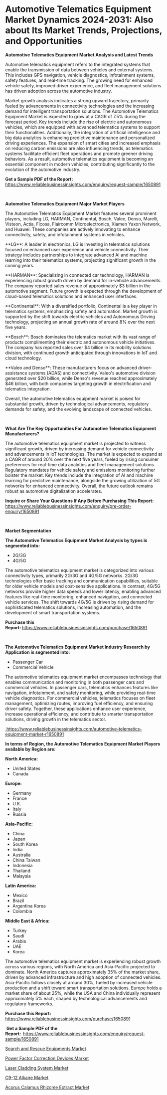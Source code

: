 <p><h1>Automotive Telematics Equipment Market Dynamics 2024-2031: Also about Its Market Trends, Projections, and Opportunities</h1></p><p><strong>Automotive Telematics Equipment Market Analysis and Latest Trends</strong></p>
<p><p>Automotive telematics equipment refers to the integrated systems that enable the transmission of data between vehicles and external systems. This includes GPS navigation, vehicle diagnostics, infotainment systems, safety features, and real-time tracking. The growing need for enhanced vehicle safety, improved driver experience, and fleet management solutions has driven adoption across the automotive industry. </p><p>Market growth analysis indicates a strong upward trajectory, primarily fueled by advancements in connectivity technologies and the increasing demand for intelligent transportation solutions. The Automotive Telematics Equipment Market is expected to grow at a CAGR of 7.5% during the forecast period. Key trends include the rise of electric and autonomous vehicles, which are equipped with advanced telematics systems to support their functionalities. Additionally, the integration of artificial intelligence and big data analytics is enhancing predictive maintenance and personalized driving experiences. The expansion of smart cities and increased emphasis on reducing carbon emissions are also influencing trends, as telematics systems facilitate efficient fleet operations and promote greener driving behaviors. As a result, automotive telematics equipment is becoming an essential component in modern vehicles, contributing significantly to the evolution of the automotive industry.</p></p>
<p><strong>Get a Sample PDF of the Report:&nbsp;</strong> <a href="https://www.reliablebusinessinsights.com/enquiry/request-sample/1650891?utm_campaign=118&utm_medium=2&utm_source=Github&utm_content=ia&utm_term=18102024&utm_id=automotive-telematics-equipment">https://www.reliablebusinessinsights.com/enquiry/request-sample/1650891</a></p>
<p>&nbsp;</p>
<p><strong>Automotive Telematics Equipment Major Market Players</strong></p>
<p><p>The Automotive Telematics Equipment Market features several prominent players, including LG, HARMAN, Continental, Bosch, Valeo, Denso, Marelli, Visteon, Actia, Ficosa, Flaircomm Microelectronics, Xiamen Yaxon Network, and Huawei. These companies are actively innovating to enhance connectivity, safety, and infotainment systems in vehicles.</p><p>**LG**: A leader in electronics, LG is investing in telematics solutions focused on enhanced user experience and vehicle connectivity. Their strategy includes partnerships to integrate advanced AI and machine learning into their telematics systems, projecting significant growth in the coming years.</p><p>**HARMAN**: Specializing in connected car technology, HARMAN is experiencing robust growth driven by demand for in-vehicle advancements. The company reported sales revenue of approximately $3 billion in the automotive segment. Future growth is expected through the development of cloud-based telematics solutions and enhanced user interfaces.</p><p>**Continental**: With a diversified portfolio, Continental is a key player in telematics systems, emphasizing safety and automation. Market growth is supported by the shift towards electric vehicles and Autonomous Driving technology, projecting an annual growth rate of around 8% over the next five years.</p><p>**Bosch**: Bosch dominates the telematics market with its vast range of products complimenting their electric and autonomous vehicle initiatives. The company has reported sales over $4 billion in its mobility solutions division, with continued growth anticipated through innovations in IoT and cloud technology.</p><p>**Valeo and Denso**: These manufacturers focus on advanced driver-assistance systems (ADAS) and connectivity. Valeo's automotive division generated over $20 billion, while Denso's revenue reached approximately $46 billion, with both companies targeting growth in electrification and telematics integration.</p><p>Overall, the automotive telematics equipment market is poised for substantial growth, driven by technological advancements, regulatory demands for safety, and the evolving landscape of connected vehicles.</p></p>
<p>&nbsp;</p>
<p><strong>What Are The Key Opportunities For Automotive Telematics Equipment Manufacturers?</strong></p>
<p><p>The automotive telematics equipment market is projected to witness significant growth, driven by increasing demand for vehicle connectivity and advancements in IoT technologies. The market is expected to expand at a CAGR of around 20% over the next five years, fueled by rising consumer preferences for real-time data analytics and fleet management solutions. Regulatory mandates for vehicle safety and emissions monitoring further bolster the market. Key trends include the integration of AI and machine learning for predictive maintenance, alongside the growing utilization of 5G networks for enhanced connectivity. Overall, the future outlook remains robust as automotive digitalization accelerates.</p></p>
<p><strong>Inquire or Share Your Questions If Any Before Purchasing This Report:</strong> <a href="https://www.reliablebusinessinsights.com/enquiry/pre-order-enquiry/1650891?utm_campaign=118&utm_medium=2&utm_source=Github&utm_content=ia&utm_term=18102024&utm_id=automotive-telematics-equipment">https://www.reliablebusinessinsights.com/enquiry/pre-order-enquiry/1650891</a></p>
<p>&nbsp;</p>
<p><strong>Market Segmentation</strong></p>
<p><strong>The Automotive Telematics Equipment Market Analysis by types is segmented into:</strong></p>
<p><ul><li>2G/3G</li><li>4G/5G</li></ul></p>
<p><p>The automotive telematics equipment market is categorized into various connectivity types, primarily 2G/3G and 4G/5G networks. 2G/3G technologies offer basic tracking and communication capabilities, suitable for older vehicle models and cost-sensitive applications. In contrast, 4G/5G networks provide higher data speeds and lower latency, enabling advanced features like real-time monitoring, enhanced navigation, and connected vehicle services. The shift towards 4G/5G is driven by rising demand for sophisticated telematics solutions, increasing automation, and the development of smart transportation systems.</p></p>
<p><strong>Purchase this Report:&nbsp;</strong><a href="https://www.reliablebusinessinsights.com/purchase/1650891?utm_campaign=118&utm_medium=2&utm_source=Github&utm_content=ia&utm_term=18102024&utm_id=automotive-telematics-equipment">https://www.reliablebusinessinsights.com/purchase/1650891</a></p>
<p>&nbsp;</p>
<p><strong>The Automotive Telematics Equipment Market Industry Research by Application is segmented into:</strong></p>
<p><ul><li>Passenger Car</li><li>Commercial Vehicle</li></ul></p>
<p><p>The automotive telematics equipment market encompasses technology that enables communication and monitoring in both passenger cars and commercial vehicles. In passenger cars, telematics enhances features like navigation, infotainment, and safety monitoring, while providing real-time vehicle diagnostics. For commercial vehicles, telematics focuses on fleet management, optimizing routes, improving fuel efficiency, and ensuring driver safety. Together, these applications enhance user experience, increase operational efficiency, and contribute to smarter transportation solutions, driving growth in the telematics sector.</p></p>
<p><a href="https://www.reliablebusinessinsights.com/automotive-telematics-equipment-market-r1650891?utm_campaign=118&utm_medium=2&utm_source=Github&utm_content=ia&utm_term=18102024&utm_id=automotive-telematics-equipment">&nbsp;https://www.reliablebusinessinsights.com/automotive-telematics-equipment-market-r1650891</a></p>
<p><strong>In terms of Region, the Automotive Telematics Equipment Market Players available by Region are:</strong></p>
<p>
    <p> <strong> North America: </strong>
        <ul>
            <li>United States</li>
            <li>Canada</li>
        </ul>
        </p> 
    <p> <strong> Europe: </strong>
        <ul>
            <li>Germany</li>
            <li>France</li>
            <li>U.K.</li>
            <li>Italy</li>
            <li>Russia</li>
        </ul>
        </p> 
    <p> <strong> Asia-Pacific: </strong>
        <ul>
            <li>China</li>
            <li>Japan</li>
            <li>South Korea</li>
            <li>India</li>
            <li>Australia</li>
            <li>China Taiwan</li>
            <li>Indonesia</li>
            <li>Thailand</li>
            <li>Malaysia</li>
        </ul>
        </p> 
    <p> <strong> Latin America: </strong>
        <ul>
            <li>Mexico</li>
            <li>Brazil</li>
            <li>Argentina Korea</li>
            <li>Colombia</li>
        </ul>
        </p> 
    <p> <strong> Middle East & Africa: </strong>
        <ul>
            <li>Turkey</li>
            <li>Saudi</li>
            <li>Arabia</li>
            <li>UAE</li>
            <li>Korea</li>
        </ul>
    </p>
    </p>
<p><p>The automotive telematics equipment market is experiencing robust growth across various regions, with North America and Asia-Pacific projected to dominate. North America captures approximately 35% of the market share, driven by advanced infrastructure and high adoption of connected vehicles. Asia-Pacific follows closely at around 30%, fueled by increased vehicle production and a shift toward smart transportation solutions. Europe holds a market share of about 25%, while the USA and China individually represent approximately 5% each, shaped by technological advancements and regulatory frameworks.</p></p>
<p><strong>Purchase this Report: </strong><a href="https://www.reliablebusinessinsights.com/purchase/1650891?utm_campaign=118&utm_medium=2&utm_source=Github&utm_content=ia&utm_term=18102024&utm_id=automotive-telematics-equipment">https://www.reliablebusinessinsights.com/purchase/1650891</a></p>
<p>&nbsp;<strong>Get a Sample PDF of the Report:&nbsp;&nbsp;</strong><a href="https://www.reliablebusinessinsights.com/enquiry/request-sample/1650891?utm_campaign=118&utm_medium=2&utm_source=Github&utm_content=ia&utm_term=18102024&utm_id=automotive-telematics-equipment">https://www.reliablebusinessinsights.com/enquiry/request-sample/1650891</a></p>
<p><strong></strong></p>
<p><p><a href="https://issuu.com/reportprime-2/docs/search-and-rescue-equipments-market_89c8e471250956?utm_campaign=118&utm_medium=2&utm_source=Github&utm_content=ia&utm_term=18102024&utm_id=automotive-telematics-equipment">Search and Rescue Equipments Market</a></p><p><a href="https://issuu.com/reportprime-2/docs/power-factor-correction-devices-mar_faa79eaf8532a3?utm_campaign=118&utm_medium=2&utm_source=Github&utm_content=ia&utm_term=18102024&utm_id=automotive-telematics-equipment">Power Factor Correction Devices Market</a></p><p><a href="https://www.linkedin.com/pulse/competitive-intelligence-laser-cladding-system-market-key-players-q0htf?utm_campaign=118&utm_medium=2&utm_source=Github&utm_content=ia&utm_term=18102024&utm_id=automotive-telematics-equipment">Laser Cladding System Market</a></p><p><a href="https://github.com/Alanbrewer218/Market-Research-Report-List-1/blob/main/c9-12-alkane-market.md?utm_campaign=118&utm_medium=2&utm_source=Github&utm_content=ia&utm_term=18102024&utm_id=automotive-telematics-equipment">C9-12 Alkane Market</a></p><p><a href="https://github.com/fannklhimesu/Market-Research-Report-List-1/blob/main/acorus-calamus-rhizome-extract-market.md?utm_campaign=118&utm_medium=2&utm_source=Github&utm_content=ia&utm_term=18102024&utm_id=automotive-telematics-equipment">Acorus Calamus Rhizome Extract Market</a></p></p>